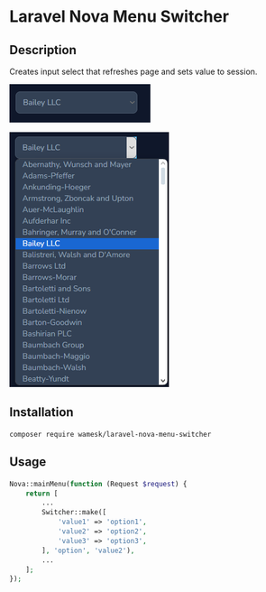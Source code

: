 # Laravel Nova Menu Switcher

## Description

Creates input select that refreshes page and sets value to session.

![img.png](img.png)

![img_1.png](img_1.png)

## Installation 

```shell
composer require wamesk/laravel-nova-menu-switcher
```

## Usage

```php
Nova::mainMenu(function (Request $request) {
    return [
        ...
        Switcher::make([
            'value1' => 'option1',
            'value2' => 'option2',
            'value3' => 'option3',
        ], 'option', 'value2'),
        ...
    ];
});
```
